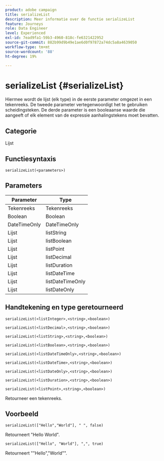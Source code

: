 ```yaml
---
product: adobe campaign
title: serializeList
description: Meer informatie over de functie serializeList
feature: Journeys
role: Data Engineer
level: Experienced
exl-id: 7ead9fa1-59b3-4960-818c-fe6321422952
source-git-commit: 882b99d9b49e1ae6d0f97872a74dc5a8a4639050
workflow-type: tm+mt
source-wordcount: '88'
ht-degree: 19%

---
```


# serializeList {#serializeList}

Hiermee wordt de lijst (elk type) in de eerste parameter omgezet in een tekenreeks. De tweede parameter vertegenwoordigt het te gebruiken scheidingsteken. De derde parameter is een booleaanse waarde die aangeeft of elk element van de expressie aanhalingstekens moet bevatten.

## Categorie

Lijst

## Functiesyntaxis

`serializeList(<parameters>)`

## Parameters

| Parameter | Type |
|-----------|------------------|
| Tekenreeks | Tekenreeks |
| Boolean | Boolean |
| DateTimeOnly | DateTimeOnly |
| Lijst | listString |
| Lijst | listBoolean |
| Lijst | listPoint |
| Lijst | listDecimal |
| Lijst | listDuration |
| Lijst | listDateTime |
| Lijst | listDateTimeOnly |
| Lijst | listDateOnly |

## Handtekening en type geretourneerd

`serializeList(<listInteger>,<string>,<boolean>)`

`serializeList(<listDecimal>,<string>,<boolean>)`

`serializeList(<listString>,<string>,<boolean>)`

`serializeList(<listBoolean>,<string>,<boolean>)`

`serializeList(<listDateTimeOnly>,<string>,<boolean>)`

`serializeList(<listDateTime>,<string>,<boolean>)`

`serializeList(<listDateOnly>,<string>,<boolean>)`

`serializeList(<listDuration>,<string>,<boolean>)`

`serializeList(<listPoint>,<string>,<boolean>)`

Retourneer een tekenreeks.

## Voorbeeld

`serializeList(["Hello","World"], " ", false)`

Retourneert &quot;Hello World&quot;.

`serializeList(["Hello", "World"], ",", true)`

Retourneert &quot;&quot;Hello&quot;,&quot;World&quot;&quot;.
